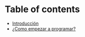 # Table of contents

* [Introducción](README.md)
* [¿Como empezar a programar?](como-empezar-a-programar.md)
